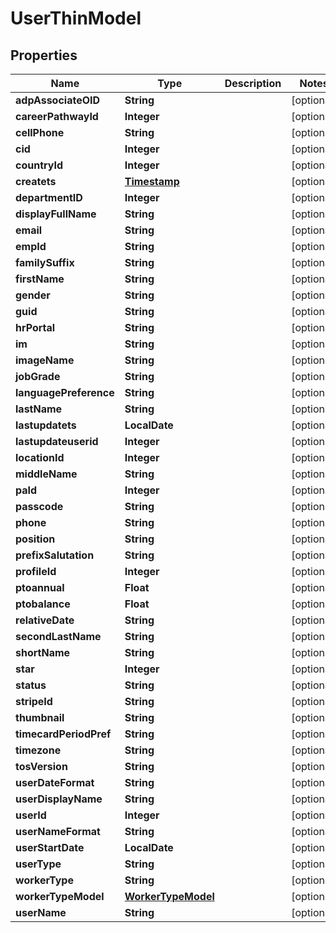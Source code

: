 

# UserThinModel


## Properties

| Name | Type | Description | Notes |
|------------ | ------------- | ------------- | -------------|
|**adpAssociateOID** | **String** |  |  [optional] |
|**careerPathwayId** | **Integer** |  |  [optional] |
|**cellPhone** | **String** |  |  [optional] |
|**cid** | **Integer** |  |  [optional] |
|**countryId** | **Integer** |  |  [optional] |
|**createts** | [**Timestamp**](Timestamp.md) |  |  [optional] |
|**departmentID** | **Integer** |  |  [optional] |
|**displayFullName** | **String** |  |  [optional] |
|**email** | **String** |  |  [optional] |
|**empId** | **String** |  |  [optional] |
|**familySuffix** | **String** |  |  [optional] |
|**firstName** | **String** |  |  [optional] |
|**gender** | **String** |  |  [optional] |
|**guid** | **String** |  |  [optional] |
|**hrPortal** | **String** |  |  [optional] |
|**im** | **String** |  |  [optional] |
|**imageName** | **String** |  |  [optional] |
|**jobGrade** | **String** |  |  [optional] |
|**languagePreference** | **String** |  |  [optional] |
|**lastName** | **String** |  |  [optional] |
|**lastupdatets** | **LocalDate** |  |  [optional] |
|**lastupdateuserid** | **Integer** |  |  [optional] |
|**locationId** | **Integer** |  |  [optional] |
|**middleName** | **String** |  |  [optional] |
|**paId** | **Integer** |  |  [optional] |
|**passcode** | **String** |  |  [optional] |
|**phone** | **String** |  |  [optional] |
|**position** | **String** |  |  [optional] |
|**prefixSalutation** | **String** |  |  [optional] |
|**profileId** | **Integer** |  |  [optional] |
|**ptoannual** | **Float** |  |  [optional] |
|**ptobalance** | **Float** |  |  [optional] |
|**relativeDate** | **String** |  |  [optional] |
|**secondLastName** | **String** |  |  [optional] |
|**shortName** | **String** |  |  [optional] |
|**star** | **Integer** |  |  [optional] |
|**status** | **String** |  |  [optional] |
|**stripeId** | **String** |  |  [optional] |
|**thumbnail** | **String** |  |  [optional] |
|**timecardPeriodPref** | **String** |  |  [optional] |
|**timezone** | **String** |  |  [optional] |
|**tosVersion** | **String** |  |  [optional] |
|**userDateFormat** | **String** |  |  [optional] |
|**userDisplayName** | **String** |  |  [optional] |
|**userId** | **Integer** |  |  [optional] |
|**userNameFormat** | **String** |  |  [optional] |
|**userStartDate** | **LocalDate** |  |  [optional] |
|**userType** | **String** |  |  [optional] |
|**workerType** | **String** |  |  [optional] |
|**workerTypeModel** | [**WorkerTypeModel**](WorkerTypeModel.md) |  |  [optional] |
|**userName** | **String** |  |  [optional] |



